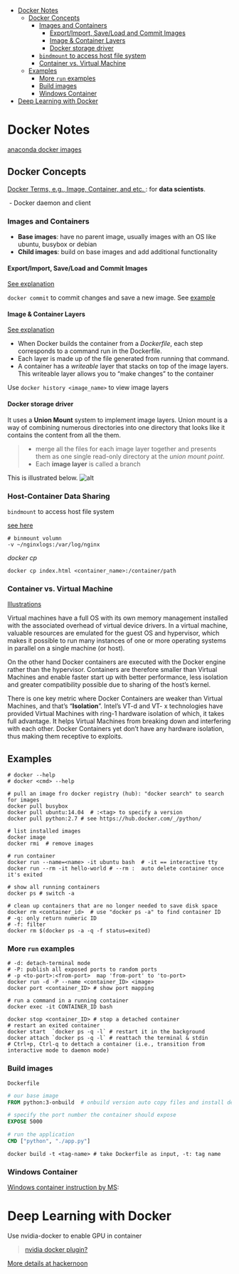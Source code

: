 <!-- TOC -->

- [Docker Notes](#docker-notes)
    - [Docker Concepts](#docker-concepts)
        - [Images and Containers](#images-and-containers)
            - [Export/Import, Save/Load and Commit Images](#exportimport-saveload-and-commit-images)
            - [Image & Container Layers](#image--container-layers)
            - [Docker storage driver](#docker-storage-driver)
        - [`bindmount` to access host file system](#bindmount-to-access-host-file-system)
        - [Container vs. Virtual Machine](#container-vs-virtual-machine)
    - [Examples](#examples)
        - [More `run` examples](#more-run-examples)
        - [Build images](#build-images)
        - [Windows Container](#windows-container)
- [Deep Learning with Docker](#deep-learning-with-docker)

<!-- /TOC -->

# Docker Notes

[anaconda docker images](https://medium.com/@patrickmichelberger/getting-started-with-anaconda-docker-b50a2c482139)

## Docker Concepts

[Docker Terms, e.g., Image, Container, and etc. ](https://towardsdatascience.com/how-docker-can-help-you-become-a-more-effective-data-scientist-7fc048ef91d5): for **data scientists**.

​	- Docker daemon and client

### Images and Containers

- **Base images**: have no parent image, usually images with an OS like ubuntu, busybox or debian 
- **Child images**: build on base images and add additional functionality 

#### Export/Import, Save/Load and Commit Images
[See explanation](https://sysadminnightmare.org/docker-save-load-import-export-commit/)

`docker commit` to commit changes and save a new image. See [example](https://blog.codeship.com/using-docker-commit-to-create-and-change-an-image/)

#### Image & Container Layers
[See explanation](https://medium.com/@jessgreb01/digging-into-docker-layers-c22f948ed612)
- When Docker builds the container from a *Dockerfile*, each step corresponds to a command run in the Dockerfile. 
- Each layer is made up of the file generated from running that command. 
- A container has a *writeable* layer that stacks on top of the image layers. This writeable layer allows you to “make changes” to the container 

Use `docker history <image_name>` to view image layers

#### Docker storage driver

It uses a **Union Mount** system to implement image layers. Union mount is a way of combining numerous directories into one directory that looks like it contains the content from all the them.
>- merge all the files for each image layer together and presents them as one single read-only directory at the _union mount point_.
>- Each **image layer** is called a branch

This is illustrated below.
![alt](https://docs.docker.com/storage/storagedriver/images/aufs_layers.jpg) 

### Host-Container Data Sharing 
`bindmount` to access host file system

[see here](https://www.digitalocean.com/community/tutorials/how-to-share-data-between-the-docker-container-and-the-host)

```shell
# binmount volumn
-v ~/nginxlogs:/var/log/nginx
```

*docker cp*
```shell
docker cp index.html <container_name>:/container/path
```

### Container vs. Virtual Machine
[Illustrations](https://nickjanetakis.com/blog/comparing-virtual-machines-vs-docker-containers)

Virtual machines have a full OS with its own memory management installed with the associated overhead of virtual device drivers. In a virtual machine, valuable resources are emulated for the guest OS and hypervisor, which makes it possible to run many instances of one or more operating systems in parallel on a single machine (or host). 

On the other hand Docker containers are executed with the Docker engine rather than the hypervisor. Containers are therefore smaller than Virtual Machines and enable faster start up with better performance, less isolation and greater compatibility possible due to sharing of the host’s kernel.

There is one key metric where Docker Containers are weaker than Virtual Machines, and that’s “**Isolation**”. Intel’s VT-d and VT- x technologies have provided Virtual Machines with ring-1 hardware isolation of which, it takes full advantage. It helps Virtual Machines from breaking down and interfering with each other. Docker Containers yet don’t have any hardware isolation, thus making them receptive to exploits.

## Examples

```shell
# docker --help
# docker <cmd> --help

# pull an image fro docker registry (hub): "docker search" to search for images
docker pull busybox
docker pull ubuntu:14.04  # :<tag> to specify a version
docker pull python:2.7 # see https://hub.docker.com/_/python/

# list installed images
docker image
docker rmi  # remove images

# run container
docker run --name=<name> -it ubuntu bash  # -it == interactive tty
docker run --rm -it hello-world # --rm :  auto delete container once it's exited

# show all running containers
docker ps # switch -a

# clean up containers that are no longer needed to save disk space
docker rm <container_id>  # use "docker ps -a" to find container ID
# -q: only return numeric ID
# -f: filter
docker rm $(docker ps -a -q -f status=exited)  

```
### More `run` examples

```shell
# -d: detach-terminal mode
# -P: publish all exposed ports to random ports
# -p <to-port>:<from-port>  map 'from-port' to 'to-port>
docker run -d -P --name <container_ID> <image> 
docker port <container_ID> # show port mapping

# run a command in a running container
docker exec -it CONTAINER_ID bash

docker stop <container_ID> # stop a detached container
# restart an exited container
docker start  `docker ps -q -l` # restart it in the background
docker attach `docker ps -q -l` # reattach the terminal & stdin
# Ctrl+p, Ctrl-q to dettach a container (i.e., transition from interactive mode to daemon mode)
```

### Build images

`Dockerfile`

```dockerfile
# our base image
FROM python:3-onbuild  # onbuild version auto copy files and install dependencies

# specify the port number the container should expose
EXPOSE 5000

# run the application
CMD ["python", "./app.py"]
```

```shell
docker build -t <tag-name> # take Dockerfile as input, -t: tag name
```





### Windows Container

[Windows container instruction by MS](https://docs.microsoft.com/en-us/virtualization/windowscontainers/quick-start/quick-start-windows-10#3-install-base-container-images): 


# Deep Learning with Docker
Use nvidia-docker to enable GPU in container
> [nvidia docker plugin?](https://github.com/NVIDIA/nvidia-docker/wiki/nvidia-docker-plugin)

[More details at hackernoon](https://hackernoon.com/docker-compose-gpu-tensorflow-%EF%B8%8F-a0e2011d36)
